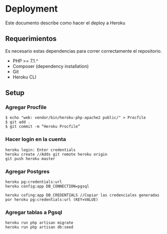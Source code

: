 # Deployment

Este documento describe como hacer el deploy a Heroku

## Requerimientos

Es necesario estas dependencias para correr correctamente el repositorio.

- PHP >= 7.1.^
- Composer (dependency installation)
- Git
- Heroku CLI

## Setup

### Agregar Procfile

```
$ echo "web: vendor/bin/heroku-php-apache2 public/" > Procfile
$ git add .
$ git commit -m “Heroku Procfile”
```

### Hacer login en la cuenta
```
heroku login: Enter credentials
heroku create //Adds git remote heroku origin
git push heroku master
```

### Agregar Postgres

```
heroku pg:credentials:url
heroku config:app DB_CONNECTION=pgsql
```

```
heroku cofing:app DB_CREDENTIALS //Copiar las credenciales generadas por heroku pg:credentials:url (KEY=VALUE)
```

### Agregar tablas a Pgsql
```
heroku run php artisan migrate
heroku run php artisan db:seed
```